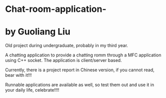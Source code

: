 # Chat-room-application-
# by Guoliang Liu

Old project during undergraduate, probably in my third year.

A chatting application to provide a chatting romm through a MFC application using C++ socket.
The application is client/server based.

Currently, there is a project report in Chinese version, if you cannot read, bear with it!!!

Runnable applications are available as well, so test them out and use it in your daily life, celebrate!!!!
